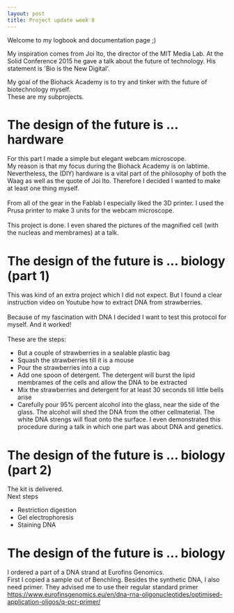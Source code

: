```yaml
---
layout: post
title: Project update week 8
---
```


Welcome to my logbook and documentation page ;)<br>

My inspiration comes from Joi Ito, the director of the MIT Media Lab. At the Solid Conference 2015 he gave a talk about the future of technology. His statement is 'Bio is the New Digital'. 

My goal of the Biohack Academy is to try and tinker with the future of biotechnology myself. <br>
These are my subprojects.

# The design of the future is ... hardware
For this part I made a simple but elegant webcam microscope. <br>
My reason is that my focus during the Biohack Academy is on labtime. Nevertheless, the (DIY) hardware is a vital part of the philosophy of both the Waag as well as the quote of Joi Ito. Therefore I decided I wanted to make at least one thing myself.
<br><br>
From all of the gear in the Fablab I especially liked the 3D printer. I used the Prusa printer to make 3 units for the webcam microscope. 
<br><br>
This project is done.
I even shared the pictures of the magnified cell (with the nucleas and membrames) at a talk. 

# The design of the future is ... biology (part 1)
This was kind of an extra project which I did not expect. But I found a clear instruction video on Youtube how to extract DNA from strawberries.
<br><br>
Because of my fascination with DNA I decided I want to test this protocol for myself. And it worked!<br>
<br>
These are the steps:
* But a couple of strawberries in a sealable plastic bag
* Squash the strawberries till it is a mouse
* Pour the strawberries into a cup
* Add one spoon of detergent. The detergent will burst the lipid membrames of the cells and allow the DNA to be extracted
* Mix the strawberries and detergent for at least 30 seconds till little bells arise
* Carefully pour 95% percent alcohol into the glass, near the side of the glass. The alcohol will shed the DNA from the other cellmaterial. The white DNA strengs will float onto the surface.
I even demonstrated this procedure during a talk in which one part was about DNA and genetics. 

# The design of the future is ... biology (part 2)
The kit is delivered.<br>
Next steps
* Restriction digestion
* Gel electrophoresis
* Staining DNA

# The design of the future is ... biology
I ordered a part of a DNA strand at Eurofins Genomics. <br>
First I copied a sample out of Benchling. 
Besides the synthetic DNA, I also need primer. They advised me to use their regular standard primer <https://www.eurofinsgenomics.eu/en/dna-rna-oligonucleotides/optimised-application-oligos/q-pcr-primer/>



